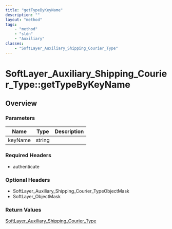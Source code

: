 ```yaml
---
title: "getTypeByKeyName"
description: ""
layout: "method"
tags:
    - "method"
    - "sldn"
    - "Auxiliary"
classes:
    - "SoftLayer_Auxiliary_Shipping_Courier_Type"
---
```

# SoftLayer_Auxiliary_Shipping_Courier_Type::getTypeByKeyName
## Overview 


### Parameters 
|Name | Type | Description |
| --- | --- | --- |
|keyName| string| |


### Required Headers
* authenticate

### Optional Headers
* SoftLayer_Auxiliary_Shipping_Courier_TypeObjectMask
* SoftLayer_ObjectMask

### Return Values
<a href='/reference/datatypes/SoftLayer_Auxiliary_Shipping_Courier_Type'>SoftLayer_Auxiliary_Shipping_Courier_Type </a>
